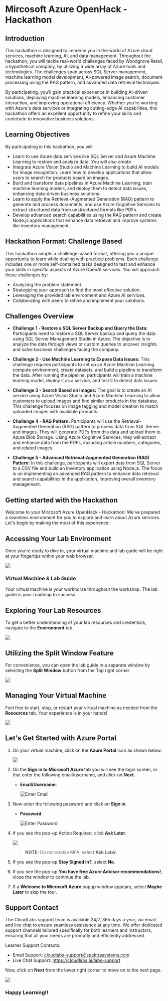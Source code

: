 # Mircosoft Azure OpenHack - Hackathon

## Introduction

This hackathon is designed to immerse you in the world of Azure cloud services, machine learning, AI, and data management. Throughout the hackathon, you will tackle real-world challenges faced by Woodgrove Retail, a hypothetical company, by utilizing a wide array of Azure tools and technologies. The challenges span across SQL Server management, machine learning model development, AI-powered image search, document processing using the RAG pattern, and advanced data retrieval techniques.

By participating, you’ll gain practical experience in building AI-driven solutions, deploying machine learning models, enhancing customer interaction, and improving operational efficiency. Whether you're working with Azure's data services or integrating cutting-edge AI capabilities, this hackathon offers an excellent opportunity to refine your skills and contribute to innovative business solutions.

## Learning Objectives

By participating in this hackathon, you will:

- Learn to use Azure data services like SQL Server and Azure Machine Learning to restore and analyze data. You will also create
- Integrate Azure Vision Studio and Machine Learning to build AI models for image recognition. Learn how to develop applications that allow users to search for products based on images.
- Build and transform data pipelines in Azure Machine Learning, train machine learning models, and deploy them to detect data issues, enhancing data-driven business solutions.
- Learn to apply the Retrieval-Augmented Generation (RAG) pattern to generate and process documents, and use Azure Cognitive Services to extract structured data from unstructured formats like PDFs.
- Develop advanced search capabilities using the RAG pattern and create Node.js applications that enhance data retrieval and improve systems like inventory management.

## Hackathon Format: Challenge Based

This hackathon adopts a challenge-based format, offering you a unique opportunity to learn while dealing with practical problems. Each challenge includes one or more self-contained tasks designed to test and enhance your skills in specific aspects of Azure OpenAI services. You will approach these challenges by:

- Analyzing the problem statement.
- Strategizing your approach to find the most effective solution.
- Leveraging the provided lab environment and Azure AI services.
- Collaborating with peers to refine and implement your solutions.

## Challenges Overview

- **Challenge 1 - Restore a SQL Server Backup and Query the Data:** Participants need to restore a SQL Server backup and query the data using SQL Server Management Studio in Azure. The objective is to analyze the data through views or custom queries to uncover insights and solve business challenges facing the company.

- **Challenge 2 - Use Machine Learning to Expose Data Issues:** This challenge requires participants to set up an Azure Machine Learning compute environment, create datasets, and build a pipeline to transform the data. After running the pipeline, participants will train a machine learning model, deploy it as a service, and test it to detect data issues.

- **Challenge 3 - Search Based on Images:** The goal is to create an AI service using Azure Vision Studio and Azure Machine Learning to allow customers to upload images and find similar products in the database. This challenge focuses on image tagging and model creation to match uploaded images with available products.

- **Challenge 4 - RAG Pattern:** Participants will use the Retrieval-Augmented Generation (RAG) pattern to process data from SQL Server and images. They will generate PDFs from this data and upload them to Azure Blob Storage. Using Azure Cognitive Services, they will extract and enhance data from the PDFs, including article numbers, categories, and related images.

- **Challenge 5 - Advanced Retrieval-Augmented Generation (RAG) Pattern:** In this challenge, participants will export data from SQL Server to a CSV file and build an inventory application using Node.js. The focus is on implementing an advanced RAG pattern to enhance data retrieval and search capabilities in the application, improving overall inventory management.

## Getting started with the Hackathon

Welcome to your Mircosoft Azure OpenHack - Hackathon! We've prepared a seamless environment for you to explore and learn about Azure services. Let's begin by making the most of this experience:
 
## Accessing Your Lab Environment
 
Once you're ready to dive in, your virtual machine and lab guide will be right at your fingertips within your web browser.

  ![](../media/labguide.png)

### Virtual Machine & Lab Guide
 
Your virtual machine is your workhorse throughout the workshop. The lab guide is your roadmap to success.
 
## Exploring Your Lab Resources
 
To get a better understanding of your lab resources and credentials, navigate to the **Environment** tab.
 
![](../media/env01.png)
 
## Utilizing the Split Window Feature
 
For convenience, you can open the lab guide in a separate window by selecting the **Split Window** button from the Top right corner.
 
![](../media/split01.png)
 
## Managing Your Virtual Machine
 
Feel free to start, stop, or restart your virtual machine as needed from the **Resources** tab. Your experience is in your hands!

![](../media/resourses.png)

## Let's Get Started with Azure Portal
 
1. On your virtual machine, click on the **Azure Portal** icon as shown below:
 
   ![](../media/azure-portal-edge.png)

1. On the **Sign in to Microsoft Azure** tab you will see the login screen, in that enter the following email/username, and click on **Next**. 

   * **Email/Username**: <inject key="AzureAdUserEmail"></inject>
   
     ![](../media/user-email.png "Enter Email")
     
1. Now enter the following password and click on **Sign in**.
   
   * **Password**: <inject key="AzureAdUserPassword"></inject>
   
     ![](../media/user-pass.png "Enter Password")

1. If you see the pop-up Action Required, click **Ask Later**.

   ![](../media/asklater.png)

   >**NOTE:** Do not enable MFA, select **Ask Later**.
     
1. If you see the pop-up **Stay Signed in?**, select **No**.

1. If you see the pop-up **You have free Azure Advisor recommendations!**, close the window to continue the lab.

1. If a **Welcome to Microsoft Azure** popup window appears, select **Maybe Later** to skip the tour.
   
## Support Contact
 
The CloudLabs support team is available 24/7, 365 days a year, via email and live chat to ensure seamless assistance at any time. We offer dedicated support channels tailored specifically for both learners and instructors, ensuring that all your needs are promptly and efficiently addressed.

Learner Support Contacts:
- Email Support: cloudlabs-support@spektrasystems.com
- Live Chat Support: https://cloudlabs.ai/labs-support

Now, click on **Next** from the lower right corner to move on to the next page.

![](../media/lab-next.png)

### Happy Learning!!

